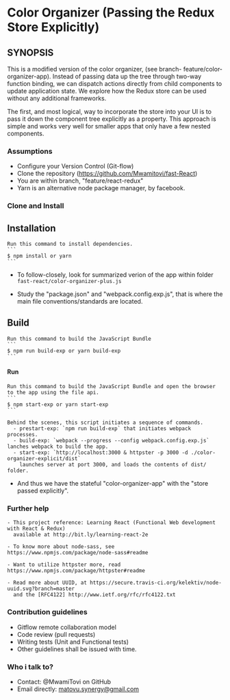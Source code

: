 Color Organizer (Passing the Redux Store Explicitly)
====================================================

## SYNOPSIS

This is a modified version of the color organizer,
(see branch- feature/color-organizer-app). 
Instead of passing data up the tree through two-way function binding,
we can dispatch actions directly from child components to update application state.
We explore how the Redux store can be used without any additional frameworks.

The first, and most logical, way to incorporate the store into your UI is to 
pass it down the component tree explicitly as a property. 
This approach is simple and works very well for smaller apps that 
only have a few nested components.


### Assumptions
   - Configure your Version Control (Git-flow)
   - Clone the repository (https://github.com/Mwamitovi/fast-React)
   - You are within branch, "feature/react-redux"
   - Yarn is an alternative node package manager, by facebook.


### Clone and Install

## Installation
    Run this command to install dependencies.
    ```
    $ npm install or yarn
    ```

   - To follow-closely, look for summarized verion of the app within
     folder `fast-react/color-organizer-plus.js`

   - Study the "package.json" and "webpack.config.exp.js", 
     that is where the main file conventions/standards are located.

## Build
    Run this command to build the JavaScript Bundle
    ```
    $ npm run build-exp or yarn build-exp
    ```

#### Run
    Run this command to build the JavaScript Bundle and open the browser to the app using the file api.
    ```
    $ npm start-exp or yarn start-exp
    ```

    Behind the scenes, this script initiates a sequence of commands.
      - prestart-exp: `npm run build-exp` that initiates webpack processes.
      - build-exp: `webpack --progress --config webpack.config.exp.js` lanches webpack to build the app.
      - start-exp: `http://localhost:3000 & httpster -p 3000 -d ./color-organizer-explicit/dist` 
        launches server at port 3000, and loads the contents of dist/ folder.

   - And thus we have the stateful "color-organizer-app" with the "store passed explicitly".


### Further help

    - This project reference: Learning React (Functional Web development with React & Redux)
      available at http://bit.ly/learning-react-2e

    - To know more about node-sass, see https://www.npmjs.com/package/node-sass#readme

    - Want to utilize httpster more, read https://www.npmjs.com/package/httpster#readme

    - Read more about UUID, at https://secure.travis-ci.org/kelektiv/node-uuid.svg?branch=master
      and the [RFC4122] http://www.ietf.org/rfc/rfc4122.txt


### Contribution guidelines
   - Gitflow remote collaboration model
   - Code review (pull requests)
   - Writing tests (Unit and Functional tests)
   - Other guidelines shall be issued with time.

### Who i talk to?
   - Contact: @MwamiTovi on GitHub
   - Email directly: matovu.synergy@gmail.com
